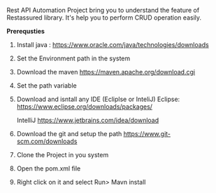 Rest API Automation Project bring you to understand the feature of Restassured library. It's help you to perform CRUD operation easily. 


**Prerequsties**

1.  Install java : 
    https://www.oracle.com/java/technologies/downloads
2.  Set the Environment path in the system 
3.  Download the maven
    https://maven.apache.org/download.cgi
4.  Set the path variable 
5.  Download and isntall any IDE (Ecliplse or InteliJ) 
    Eclipse: https://www.eclipse.org/downloads/packages/

    IntelliJ https://www.jetbrains.com/idea/download

7.  Download the git and setup the path
    https://www.git-scm.com/downloads 

8.  Clone the Project in you system 
9.  Open the pom.xml file 
10. Right click on it and select Run> Mavn install 
